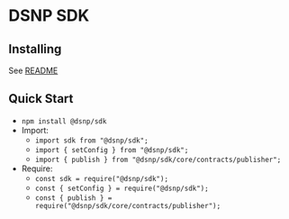 # DSNP SDK

## Installing

See [README](https://github.com/LibertyDSNP/sdk-ts/)

## Quick Start

- `npm install @dsnp/sdk`
- Import:
  - `import sdk from "@dsnp/sdk";`
  - `import { setConfig } from "@dsnp/sdk";`
  - `import { publish } from "@dsnp/sdk/core/contracts/publisher";`
- Require:
  - `const sdk = require("@dsnp/sdk");`
  - `const { setConfig } = require("@dsnp/sdk");`
  - `const { publish } = require("@dsnp/sdk/core/contracts/publisher");`

